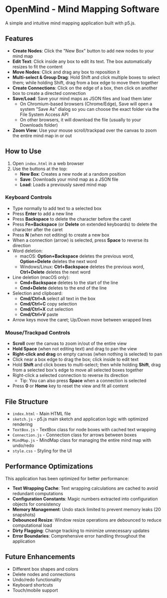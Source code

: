 # OpenMind - Mind Mapping Software

A simple and intuitive mind mapping application built with p5.js.

## Features

- **Create Nodes**: Click the "New Box" button to add new nodes to your mind map
- **Edit Text**: Click inside any box to edit its text. The box automatically resizes to fit the content
- **Move Nodes**: Click and drag any box to reposition it
- **Multi-select & Group Drag**: Hold Shift and click multiple boxes to select them; while holding Shift, drag from a box edge to move them together
- **Create Connections**: Click on the edge of a box, then click on another box to create a directed connection
- **Save/Load**: Save your mind maps as JSON files and load them later
   - On Chromium-based browsers (Chrome/Edge), Save will open a system "Save As" dialog so you can choose the exact folder via the File System Access API
   - On other browsers, it will download the file (usually to your Downloads folder)
- **Zoom View**: Use your mouse scroll/trackpad over the canvas to zoom the entire mind map in or out

## How to Use

1. Open `index.html` in a web browser
2. Use the buttons at the top:
   - **New Box**: Creates a new node at a random position
   - **Save**: Downloads your mind map as a JSON file
   - **Load**: Loads a previously saved mind map

### Keyboard Controls

- Type normally to add text to a selected box
- Press **Enter** to add a new line
- Press **Backspace** to delete the character before the caret
- Press **Fn+Backspace** (or **Delete** on extended keyboards) to delete the character after the caret
- Press **N** (when not editing) to create a new box
- When a connection (arrow) is selected, press **Space** to reverse its direction
- Word deletion:
   - macOS: **Option+Backspace** deletes the previous word, **Option+Delete** deletes the next word
   - Windows/Linux: **Ctrl+Backspace** deletes the previous word, **Ctrl+Delete** deletes the next word
- Line deletion (macOS only):
   - **Cmd+Backspace** deletes to the start of the line
   - **Cmd+Delete** deletes to the end of the line
- Selection and clipboard:
   - **Cmd/Ctrl+A** select all text in the box
   - **Cmd/Ctrl+C** copy selection
   - **Cmd/Ctrl+X** cut selection
   - **Cmd/Ctrl+V** paste
- Arrow keys move the caret; Up/Down move between wrapped lines

### Mouse/Trackpad Controls

- **Scroll** over the canvas to zoom in/out of the entire view
- **Hold Space** (when not editing text) and drag to pan the view
- **Right-click and drag** on empty canvas (when nothing is selected) to pan
- Click near a box edge to drag the box; click inside to edit text
- Hold **Shift** and click boxes to multi-select; then while holding **Shift**, drag from a selected box's edge to move all selected boxes together
- Right-click a selected connection to reverse its direction
   - Tip: You can also press **Space** when a connection is selected
- Press **0** or **Home** key to reset the view and fit all content

## File Structure

- `index.html` - Main HTML file
- `sketch.js` - p5.js main sketch and application logic with optimized rendering
- `TextBox.js` - TextBox class for node boxes with cached text wrapping
- `Connection.js` - Connection class for arrows between boxes
- `MindMap.js` - MindMap class for managing the entire mind map with undo/redo
- `style.css` - Styling for the UI

## Performance Optimizations

This application has been optimized for better performance:

- **Text Wrapping Cache**: Text wrapping calculations are cached to avoid redundant computations
- **Configuration Constants**: Magic numbers extracted into configuration objects for consistency
- **Memory Management**: Undo stack limited to prevent memory leaks (20 snapshots)
- **Debounced Resize**: Window resize operations are debounced to reduce computational load
- **Dirty Flagging**: Change tracking to minimize unnecessary updates
- **Error Boundaries**: Comprehensive error handling throughout the application

## Future Enhancements

- Different box shapes and colors
- Delete nodes and connections
- Undo/redo functionality
- Keyboard shortcuts
- Touch/mobile support
